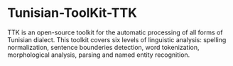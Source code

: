 # Tunisian-ToolKit-TTK
TTK is an open-source toolkit for the automatic processing of all forms of Tunisian dialect. This toolkit covers six levels of linguistic analysis: spelling normalization, sentence bounderies detection, word tokenization, morphological analysis, parsing and named entity recognition. 
